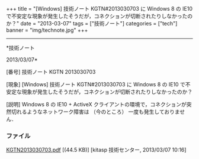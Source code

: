 ﻿+++
title = "[Windows] 技術ノート KGTN#2013030703 に Windows 8 の IE10 で不安定な現象が発生したそうだが，コネクションが切断されたりしなかったのか？"
date = "2013-03-07"
tags = ["技術ノート"]
categories = ["tech"]
banner = "img/technote.jpg"
+++

-----------------------------------------------------------------------------------------------------------------------------

*技術ノート

2013/03/07*


[番号]
技術ノート KGTN 2013030703

[現象]
[Windows] 技術ノート KGTN#2013030703 に Windows 8 の IE10
で不安定な現象が発生したそうだが，コネクションが切断されたりしなかったのか？

[説明]
Windows 8 の IE10 + ActiveX
クライアントの環境で，コネクションが突然切れるようなネットワーク障害は
（今のところ） 一度も発生しておりません．


### ファイル

 
 


[KGTN2013030703.pdf](http://techreport.kitasp.net/attachments/download/1264/KGTN2013030703.pdf)
 [(44.5 KB)] [kitasp 技術センター, 2013/03/07
10:16]


 


 

